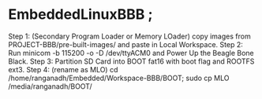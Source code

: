# EmbeddedLinuxBBB ;
Step 1: (Secondary Program Loader or Memory LOader)
copy images from PROJECT-BBB/pre-built-images/ and paste in Local Workspace.
Step 2:
Run minicom -b 115200 -o -D /dev/ttyACM0 and Power Up the Beagle Bone Black.
Step 3:
Partition SD Card into BOOT fat16 with boot flag and ROOTFS ext3.
Step 4: (rename as MLO)
cd /home/ranganadh/Embedded/Workspace-BBB/BOOT; sudo cp MLO /media/ranganadh/BOOT/
